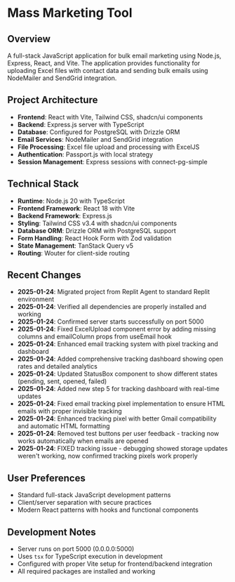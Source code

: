 # Mass Marketing Tool

## Overview
A full-stack JavaScript application for bulk email marketing using Node.js, Express, React, and Vite. The application provides functionality for uploading Excel files with contact data and sending bulk emails using NodeMailer and SendGrid integration.

## Project Architecture
- **Frontend**: React with Vite, Tailwind CSS, shadcn/ui components
- **Backend**: Express.js server with TypeScript
- **Database**: Configured for PostgreSQL with Drizzle ORM
- **Email Services**: NodeMailer and SendGrid integration
- **File Processing**: Excel file upload and processing with ExcelJS
- **Authentication**: Passport.js with local strategy
- **Session Management**: Express sessions with connect-pg-simple

## Technical Stack
- **Runtime**: Node.js 20 with TypeScript
- **Frontend Framework**: React 18 with Vite
- **Backend Framework**: Express.js
- **Styling**: Tailwind CSS v3.4 with shadcn/ui components
- **Database ORM**: Drizzle ORM with PostgreSQL support
- **Form Handling**: React Hook Form with Zod validation
- **State Management**: TanStack Query v5
- **Routing**: Wouter for client-side routing

## Recent Changes
- **2025-01-24**: Migrated project from Replit Agent to standard Replit environment
- **2025-01-24**: Verified all dependencies are properly installed and working
- **2025-01-24**: Confirmed server starts successfully on port 5000
- **2025-01-24**: Fixed ExcelUpload component error by adding missing columns and emailColumn props from useEmail hook
- **2025-01-24**: Enhanced email tracking system with pixel tracking and dashboard
- **2025-01-24**: Added comprehensive tracking dashboard showing open rates and detailed analytics
- **2025-01-24**: Updated StatusBox component to show different states (pending, sent, opened, failed)
- **2025-01-24**: Added new step 5 for tracking dashboard with real-time updates
- **2025-01-24**: Fixed email tracking pixel implementation to ensure HTML emails with proper invisible tracking
- **2025-01-24**: Enhanced tracking pixel with better Gmail compatibility and automatic HTML formatting
- **2025-01-24**: Removed test buttons per user feedback - tracking now works automatically when emails are opened
- **2025-01-24**: FIXED tracking issue - debugging showed storage updates weren't working, now confirmed tracking pixels work properly

## User Preferences
- Standard full-stack JavaScript development patterns
- Client/server separation with secure practices
- Modern React patterns with hooks and functional components

## Development Notes
- Server runs on port 5000 (0.0.0.0:5000)
- Uses `tsx` for TypeScript execution in development
- Configured with proper Vite setup for frontend/backend integration
- All required packages are installed and working